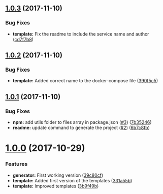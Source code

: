 <a name="1.0.3"></a>
## [1.0.3](https://github.com/danielo515/generator-hapi-swagger-es6/compare/v1.0.2...v1.0.3) (2017-11-10)


### Bug Fixes

* **template:** Fix the readme to include the service name and author ([cd7f7b8](https://github.com/danielo515/generator-hapi-swagger-es6/commit/cd7f7b8))



<a name="1.0.2"></a>
## [1.0.2](https://github.com/danielo515/generator-hapi-swagger-es6/compare/v1.0.1...v1.0.2) (2017-11-10)


### Bug Fixes

* **template:** Added correct name to the docker-compose file ([390f5c5](https://github.com/danielo515/generator-hapi-swagger-es6/commit/390f5c5))



<a name="1.0.1"></a>
## [1.0.1](https://github.com/danielo515/generator-hapi-swagger-es6/compare/v1.0.0...v1.0.1) (2017-11-10)


### Bug Fixes

* **npm:** add utils folder to files array in package.json ([#3](https://github.com/danielo515/generator-hapi-swagger-es6/issues/3)) ([7b35246](https://github.com/danielo515/generator-hapi-swagger-es6/commit/7b35246))
* **readme:** update command to generate the project ([#2](https://github.com/danielo515/generator-hapi-swagger-es6/issues/2)) ([6b7c8fb](https://github.com/danielo515/generator-hapi-swagger-es6/commit/6b7c8fb))



<a name="1.0.0"></a>
# [1.0.0](https://github.com/danielo515/generator-hapi-swagger-es6/compare/331a55b...v1.0.0) (2017-10-29)


### Features

* **generator:** First working version ([39c80cf](https://github.com/danielo515/generator-hapi-swagger-es6/commit/39c80cf))
* **template:** Added first version of the templates ([331a55b](https://github.com/danielo515/generator-hapi-swagger-es6/commit/331a55b))
* **template:** Improved templates ([3b9f49b](https://github.com/danielo515/generator-hapi-swagger-es6/commit/3b9f49b))



